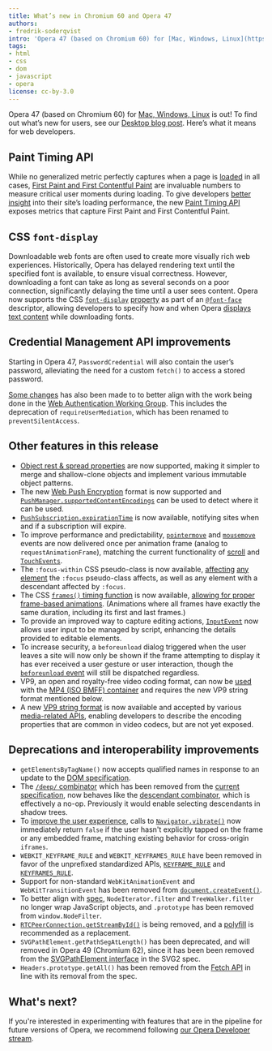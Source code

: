 ```yaml
---
title: What’s new in Chromium 60 and Opera 47
authors:
- fredrik-soderqvist
intro: 'Opera 47 (based on Chromium 60) for [Mac, Windows, Linux](https://www.opera.com/computer) is out! To find out what’s new for users, see our [Desktop blog post](http://blogs.opera.com/desktop/2017/08/exportable-bookmarks-smoother-videos-design-improvements-opera-47/). Here’s what it means for web developers.'
tags:
- html
- css
- dom
- javascript
- opera
license: cc-by-3.0
---
```


Opera 47 (based on Chromium 60) for [Mac, Windows, Linux](https://www.opera.com/computer) is out! To
find out what’s new for users, see our
[Desktop blog post](http://blogs.opera.com/desktop/2017/08/exportable-bookmarks-smoother-videos-design-improvements-opera-47/).
Here’s what it means for web developers.

## Paint Timing API

While no generalized metric perfectly captures when a page is [loaded](https://github.com/WICG/paint-timing)
in all cases, [First Paint and First Contentful Paint](https://developers.google.com/web/updates/2017/06/user-centric-performance-metrics#first_paint_and_fist_contentful_paint) are invaluable numbers to measure critical user moments during
loading. To give developers [better insight](https://developers.google.com/web/updates/2017/06/user-centric-performance-metrics)
into their site&#8217;s loading performance, the new [Paint Timing API](https://www.youtube.com/watch?v=6Ljq-Jn-EgU)
exposes metrics that capture First Paint and First Contentful Paint.

## CSS `font-display`

Downloadable web fonts are often used to create more visually rich web experiences. Historically,
Opera has delayed rendering text until the specified font is available, to ensure visual
correctness. However, downloading a font can take as long as several seconds on a poor connection,
significantly delaying the time until a user sees content. Opera now supports the CSS [`font-display`](https://developer.mozilla.org/en-US/docs/Web/CSS/@font-face/font-display)
[property](https://developers.google.com/web/updates/2016/02/font-display) as part of an [`@font-face`](https://developer.mozilla.org/en-US/docs/Web/CSS/@font-face) descriptor, allowing developers to specify how and when Opera [displays text content](http://output.jsbin.com/nigahi/latest/quiet) while downloading fonts.

## Credential Management API improvements

Starting in Opera 47, `PasswordCredential` will also contain the user&#8217;s password, alleviating
the need for a custom `fetch()` to access a stored password.

[Some changes](https://developers.google.com/web/updates/2017/06/credential-management-updates) has also been made to
to better align with the work being done in the [Web Authentication Working Group](https://github.com/w3c/webauthn).
This includes the deprecation of `requireUserMediation`, which has been renamed to `preventSilentAccess`.

## Other features in this release

* [Object rest & spread properties](https://developers.google.com/web/updates/2017/06/object-rest-spread) are now supported, making it simpler to merge and shallow-clone objects and implement various immutable object patterns.
* The new [Web Push Encryption](https://tools.ietf.org/html/draft-ietf-webpush-encryption-08) format is now supported and [`PushManager.supportedContentEncodings`](https://w3c.github.io/push-api/#dom-pushmanager-supportedcontentencodings) can be used to detect where it can be used.
* [`PushSubscription.expirationTime`](https://w3c.github.io/push-api/#dom-pushsubscription-expirationtime) is now available, notifying sites when and if a subscription will expire.
* To improve performance and predictability, [`pointermove`](https://developer.mozilla.org/en-US/docs/Web/Events/pointermove) and [`mousemove`](https://developer.mozilla.org/en-US/docs/Web/Events/mousemove) events are now delivered once per animation frame (analog to `requestAnimationFrame`), matching the current functionality of [scroll](https://developer.mozilla.org/en-US/docs/Web/Events/scroll) and [`TouchEvents`](https://developer.mozilla.org/en-US/docs/Web/API/TouchEvent).
* The `:focus-within` CSS pseudo-class is now available, [affecting](https://codepen.io/anon/pen/xOLJym) [any](https://blogs.igalia.com/mrego/files/2017/05/focus-within-menu.html) [element](https://blogs.igalia.com/mrego/files/2017/05/focus-within-demo.html) the `:focus` pseudo-class affects, as well as any element with a descendant affected by `:focus`.
* The CSS [`frames()` timing function](https://www.w3.org/TR/css-timing-1/#frames-timing-functions) is now available, [allowing for proper frame-based animations](https://docs.google.com/document/d/1dxY0VLynyZzPr-KSOf7eIedhC-fjGaR2NTfWMZDjSTc/edit#). (Animations where all frames have exactly the same duration, including its first and last frames.)
* To provide an improved way to capture editing actions, [`InputEvent`](https://www.w3.org/TR/2017/WD-input-events-1-20170321/) now allows user input to be managed by script, enhancing the details provided to editable elements.
* To increase security, a `beforeunload` dialog triggered when the user leaves a site will now only be shown if the frame attempting to display it has ever received a user gesture or user interaction, though the [`beforeunload` event](https://html.spec.whatwg.org/multipage/browsers.html#unloading-documents) will still be dispatched regardless.
* VP9, an open and royalty-free video coding format, can now be [used](https://cs.chromium.org/chromium/src/media/test/data/bear-320x240-v_frag-vp9.mp4) with the [MP4 (ISO BMFF) container](http://www.webmproject.org/vp9/mp4/) and requires the new VP9 string format mentioned below.
* A new [VP9 string format](http://www.webmproject.org/vp9/mp4/#codecs-parameter-string) is now available and accepted by various [media-related APIs](https://googlechrome.github.io/samples/media/vp9-codec-string.html), enabling developers to describe the encoding properties that are common in video codecs, but are not yet exposed.

## Deprecations and interoperability improvements

* `getElementsByTagName()` now accepts qualified names in response to an update to the [DOM specification](https://dom.spec.whatwg.org/#concept-getelementsbytagname).
* The [`/deep/` combinator](https://www.w3.org/TR/2014/WD-css-scoping-1-20140403/#deep-combinator) which has been removed from the [current specification](https://drafts.csswg.org/css-scoping/), now behaves like the [descendant combinator](https://drafts.csswg.org/selectors-4/#descendant-combinator), which is effectively a no-op. Previously it would enable selecting descendants in shadow trees.
* To [improve the user experience](https://github.com/WICG/interventions/issues/47), calls to [`Navigator.vibrate()`](https://developer.mozilla.org/en-US/docs/Web/API/Navigator/vibrate) now immediately return `false` if the user hasn't explicitly tapped on the frame or any embedded frame, matching existing behavior for cross-origin `iframes`.
* `WEBKIT_KEYFRAME_RULE` and `WEBKIT_KEYFRAMES_RULE` have been removed in favor of the unprefixed standardized APIs, [`KEYFRAME_RULE`](https://developer.mozilla.org/en-US/docs/Web/API/CSSKeyframeRule) and [`KEYFRAMES_RULE`](https://developer.mozilla.org/en-US/docs/Web/API/CSSKeyframesRule).
* Support for non-standard `WebKitAnimationEvent` and `WebKitTransitionEvent` has been removed from [`document.createEvent()`](https://dom.spec.whatwg.org/#dom-document-createevent).
* To better align with [spec](https://heycam.github.io/webidl/#legacy-callback-interface-object), `NodeIterator.filter` and `TreeWalker.filter` no longer wrap JavaScript objects, and `.prototype` has been removed from `window.NodeFilter`.
* [`RTCPeerConnection.getStreamById()`](https://developer.mozilla.org/en-US/docs/Web/API/RTCPeerConnection/getStreamById) is being removed, and a [polyfill](https://bugs.chromium.org/p/chromium/issues/detail?id=698163#c10) is recommended as a replacement.
* `SVGPathElement.getPathSegAtLength()` has been deprecated, and will removed in Opera 49 (Chromium 62), since it has been been removed from the [SVGPathElement interface](https://svgwg.org/svg2-draft/paths.html#InterfaceSVGPathElement) in the SVG2 spec.
* `Headers.prototype.getAll()` has been removed from the [Fetch API](https://developer.mozilla.org/en-US/docs/Web/API/Fetch_API) in line with its removal from the spec.

## What's next?

If you're interested in experimenting with features that are in the
pipeline for future versions of Opera, we recommend following [our
Opera Developer stream](https://www.opera.com/developer).

